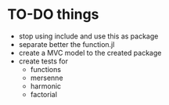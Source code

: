 # TO-DO things

- stop using include and use this as package
- separate better the function.jl
- create a MVC model to the created package
- create tests for
    - functions
    - mersenne
    - harmonic
    - factorial